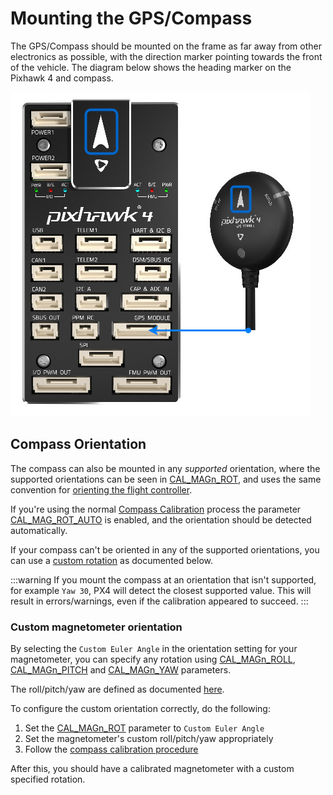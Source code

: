 # Mounting the GPS/Compass

The GPS/Compass should be mounted on the frame as far away from other electronics as possible, with the direction marker pointing towards the front of the vehicle.
The diagram below shows the heading marker on the Pixhawk 4 and compass.

![Connect compass/GPS to Pixhawk 4](../../assets/flight_controller/pixhawk4/pixhawk4_compass_gps.jpg)

## Compass Orientation

The compass can also be mounted in any _supported_ orientation, where the supported orientations can be seen in [CAL_MAGn_ROT](../advanced_config/parameter_reference.md#CAL_MAG1_ROT), and uses the same convention for [orienting the flight controller](../config/flight_controller_orientation.md#orientation-definition).

If you're using the normal [Compass Calibration](../config/compass.md) process the parameter [CAL_MAG_ROT_AUTO](../advanced_config/parameter_reference.md#CAL_MAG_ROT_AUTO) is enabled, and the orientation should be detected automatically.

If your compass can't be oriented in any of the supported orientations, you can use a [custom rotation](#custom_magnetometer_rotation) as documented below.

:::warning
If you mount the compass at an orientation that isn't supported, for example `Yaw 30`, PX4 will detect the closest supported value. This will result in errors/warnings, even if the calibration appeared to succeed.
:::

### Custom magnetometer orientation

By selecting the `Custom Euler Angle` in the orientation setting for your magnetometer, you can specify any rotation using [CAL_MAGn_ROLL](../advanced_config/parameter_reference.md#CAL_MAG1_ROLL), [CAL_MAGn_PITCH](../advanced_config/parameter_reference.md#CAL_MAG1_PITCH) and [CAL_MAGn_YAW](../advanced_config/parameter_reference.md#CAL_MAG1_YAW) parameters.

The roll/pitch/yaw are defined as documented [here](../config/flight_controller_orientation.md#orientation-definition).

To configure the custom orientation correctly, do the following:
1. Set the [CAL_MAGn_ROT](../advanced_config/parameter_reference.md#CAL_MAG1_ROT) parameter to `Custom Euler Angle`
2. Set the magnetometer's custom roll/pitch/yaw appropriately
3. Follow the [compass calibration procedure](../config/compass.md#performing-the-calibration)

After this, you should have a calibrated magnetometer with a custom specified rotation.
